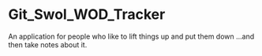 # Git_Swol_WOD_Tracker
An application for people who like to lift things up and put them down ...and then take notes about it.
